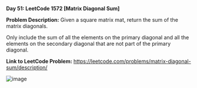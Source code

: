 **Day 51: LeetCode 1572 [Matrix Diagonal Sum]**

**Problem Description:**
Given a square matrix mat, return the sum of the matrix diagonals.

Only include the sum of all the elements on the primary diagonal and all the elements on the secondary diagonal that are not part of the primary diagonal.


**Link to LeetCode Problem:**
https://leetcode.com/problems/matrix-diagonal-sum/description/

![image](https://github.com/404reese/100DaysOfJava/assets/135740066/4db53374-1f24-4bc9-b4bb-4d7004c8572d)
